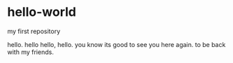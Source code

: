 # hello-world
my first repository

hello. hello hello, hello.
you know its good to see you here again. 
to be back with my friends.
